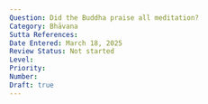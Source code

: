 ```yaml
---
Question: Did the Buddha praise all meditation?
Category: Bhāvana
Sutta References:
Date Entered: March 18, 2025
Review Status: Not started
Level: 
Priority: 
Number: 
Draft: true
---
```

